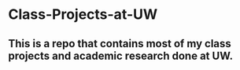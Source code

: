 # Class-Projects-at-UW
## This is a repo that contains most of my class projects and academic research done at UW.
